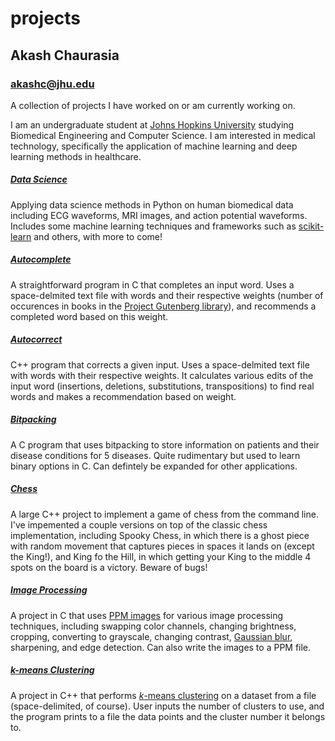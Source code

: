 # projects

## Akash Chaurasia
### akashc@jhu.edu
A collection of projects I have worked on or am currently working on.

I am an undergraduate student at [Johns Hopkins University](https://www.jhu.edu/) studying Biomedical Engineering and Computer Science. I am interested in medical technology, specifically the application of machine learning and deep learning methods in healthcare. 

##### [Data Science](https://github.com/akashc1/projects/tree/master/data-science)
Applying data science methods in Python on human biomedical data including ECG waveforms, MRI images, and action potential waveforms. Includes some machine learning techniques and frameworks such as [scikit-learn](https://scikit-learn.org/stable/) and others, with more to come!

##### [Autocomplete](https://github.com/akashc1/projects/tree/master/autocomplete)
A straightforward program in C that completes an input word. Uses a space-delmited text file with words and their respective weights (number of occurences in books in the [Project Gutenberg library](https://www.gutenberg.org/)), and recommends a completed word based on this weight. 

##### [Autocorrect](https://github.com/akashc1/projects/tree/master/autocorrect)
C++ program that corrects a given input. Uses a space-delmited text file with words with their respective weights. It calculates various edits of the input word (insertions, deletions, substitutions, transpositions) to find real words and makes a recommendation based on weight.

##### [Bitpacking](https://github.com/akashc1/projects/tree/master/bitpacking)
A C program that uses bitpacking to store information on patients and their disease conditions for 5 diseases. Quite rudimentary but used to learn binary options in C. Can defintely be expanded for other applications.

##### [Chess](https://github.com/akashc1/projects/tree/master/chess-cpp)
A large C++ project to implement a game of chess from the command line. I've impemented a couple versions on top of the classic chess implementation, including Spooky Chess, in which there is a ghost piece with random movement that captures pieces in spaces it lands on (except the King!), and King fo the Hill, in which getting your King to the middle 4 spots on the board is a victory. Beware of bugs!

##### [Image Processing](https://github.com/akashc1/projects/tree/master/image-processing)
A project in C that uses [PPM images](https://people.cs.clemson.edu/~yfeaste/cpsc101/CPSC101F15Yvon/Lectures/Oct1-ppm/PPM_Images.pdf) for various image processing techniques, including swapping color channels, changing brightness, cropping, converting to grayscale, changing contrast, [Gaussian blur](https://en.wikipedia.org/wiki/Gaussian_blur), sharpening, and edge detection. Can also write the images to a PPM file.

##### [*k*-means Clustering](https://github.com/akashc1/projects/tree/master/kmeans-clustering)
A project in C++ that performs [*k*-means clustering](https://en.wikipedia.org/wiki/K-means_clustering) on a dataset from a file (space-delimited, of course). User inputs the number of clusters to use, and the program prints to a file the data points and the cluster number it belongs to.
